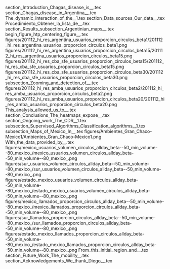 section_Introduction_Chagas_disease_is__.tex
section_Chagas_disease_in_Argentina__.tex
The_dynamic_interaction_of_the__1.tex
section_Data_sources_Our_data__.tex
Procedimiento_Obtener_la_lista_de__.tex
section_Results_subsection_Argentinian_maps__.tex
begin_figure_htp_centering_figure__.tex
figures/201112_hi_res_argentina_usuarios_proporcion_circulos_beta1/201112_hi_res_argentina_usuarios_proporcion_circulos_beta1.png
figures/201112_hi_res_argentina_usuarios_proporcion_circulos_beta15/201112_hi_res_argentina_usuarios_proporcion_circulos_beta15.png
figures/201112_hi_res_cba_sfe_usuarios_proporcion_circulos_beta15/201112_hi_res_cba_sfe_usuarios_proporcion_circulos_beta15.png
figures/201112_hi_res_cba_sfe_usuarios_proporcion_circulos_beta30/201112_hi_res_cba_sfe_usuarios_proporcion_circulos_beta30.png
subsection_Zooming_and_detection_of__.tex
figures/201112_hi_res_amba_usuarios_proporcion_circulos_beta2/201112_hi_res_amba_usuarios_proporcion_circulos_beta2.png
figures/201112_hi_res_amba_usuarios_proporcion_circulos_beta20/201112_hi_res_amba_usuarios_proporcion_circulos_beta20.png
This_analysis_allowed_us_to__.tex
section_Conclusions_The_heatmaps_expose__.tex
section_Ongoing_work_The_CDR__1.tex
subsection_Supervised_Algorithms_Classification_algorithms__1.tex
subsection_Maps_of_Mexico_In__.tex
figures/Ambientes_Gran_Chaco-Mexico1/Ambientes_Gran_Chaco-Mexico1.png
With_the_data_provided_by__.tex
figures/mexico_usuarios_volumen_circulos_allday_beta--50_min_volume--80_mexico_/mexico_usuarios_volumen_circulos_allday_beta--50_min_volume--80_mexico_.png
figures/sur_usuarios_volumen_circulos_allday_beta--50_min_volume--80_mexico_/sur_usuarios_volumen_circulos_allday_beta--50_min_volume--80_mexico_.png
figures/estado_mexico_usuarios_volumen_circulos_allday_beta--50_min_volume--80_mexico_/estado_mexico_usuarios_volumen_circulos_allday_beta--50_min_volume--80_mexico_.png
figures/mexico_llamados_proporcion_circulos_allday_beta--50_min_volume--80_mexico_/mexico_llamados_proporcion_circulos_allday_beta--50_min_volume--80_mexico_.png
figures/sur_llamados_proporcion_circulos_allday_beta--50_min_volume--80_mexico_/sur_llamados_proporcion_circulos_allday_beta--50_min_volume--80_mexico_.png
figures/estado_mexico_llamados_proporcion_circulos_allday_beta--50_min_volume--80_mexico_/estado_mexico_llamados_proporcion_circulos_allday_beta--50_min_volume--80_mexico_.png
From_this_initial_region_and__.tex
section_Future_Work_The_mobility__.tex
section_Acknowledgements_We_thank_Diego__.tex